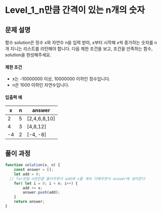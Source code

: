 # Level_1_n만큼 간격이 있는 n개의 숫자

## 문제 설명

함수 solution은 정수 x와 자연수 n을 입력 받아, x부터 시작해 x씩 증가하는 숫자를 n개 지니는 리스트를 리턴해야 합니다. 다음 제한 조건을 보고, 조건을 만족하는 함수, solution을 완성해주세요.

#### 제한 조건

- x는 -10000000 이상, 10000000 이하인 정수입니다.
- n은 1000 이하인 자연수입니다.

#### 입출력 예

| x    | n    | answer       |
| ---- | ---- | ------------ |
| 2    | 5    | [2,4,6,8,10] |
| 4    | 3    | [4,8,12]     |
| -4   | 2    | [-4, -8]     |

## 풀이 과정

```javascript
function solution(x, n) {
    const answer = [];
    let add = 0;
  // for문을 n번만큼 돌아주면서 add에 x를 계속 더해주면서 answer에 넣어준다
    for( let i = 0; i < n; i++) {
        add += x;
        answer.push(add);
    }
    return answer;
}
```

